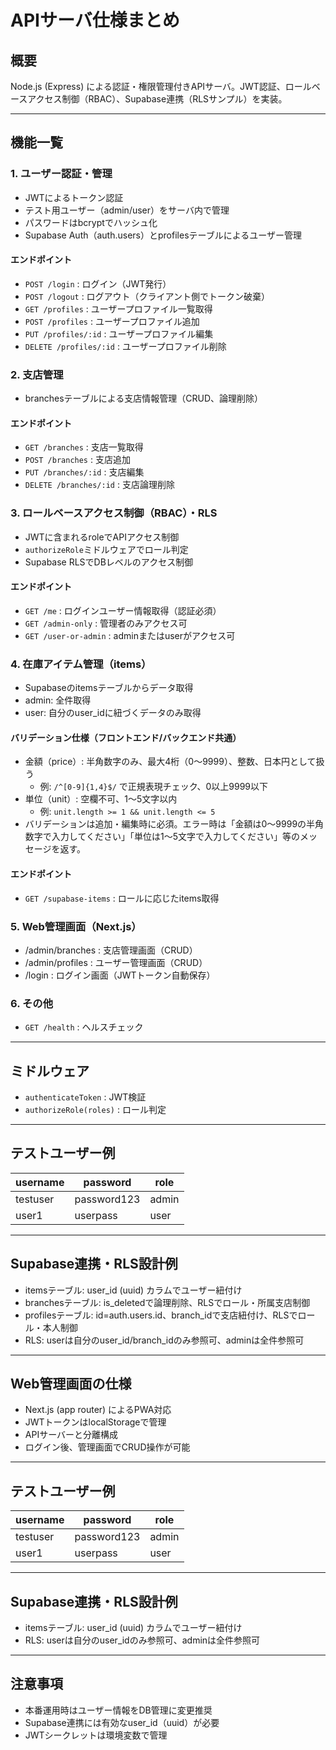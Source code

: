 # APIサーバ仕様まとめ

## 概要
Node.js (Express) による認証・権限管理付きAPIサーバ。JWT認証、ロールベースアクセス制御（RBAC）、Supabase連携（RLSサンプル）を実装。

---


## 機能一覧

### 1. ユーザー認証・管理
- JWTによるトークン認証
- テスト用ユーザー（admin/user）をサーバ内で管理
- パスワードはbcryptでハッシュ化
- Supabase Auth（auth.users）とprofilesテーブルによるユーザー管理

#### エンドポイント
- `POST /login` : ログイン（JWT発行）
- `POST /logout` : ログアウト（クライアント側でトークン破棄）
- `GET /profiles` : ユーザープロファイル一覧取得
- `POST /profiles` : ユーザープロファイル追加
- `PUT /profiles/:id` : ユーザープロファイル編集
- `DELETE /profiles/:id` : ユーザープロファイル削除

### 2. 支店管理
- branchesテーブルによる支店情報管理（CRUD、論理削除）

#### エンドポイント
- `GET /branches` : 支店一覧取得
- `POST /branches` : 支店追加
- `PUT /branches/:id` : 支店編集
- `DELETE /branches/:id` : 支店論理削除

### 3. ロールベースアクセス制御（RBAC）・RLS
- JWTに含まれるroleでAPIアクセス制御
- `authorizeRole`ミドルウェアでロール判定
- Supabase RLSでDBレベルのアクセス制御

#### エンドポイント
- `GET /me` : ログインユーザー情報取得（認証必須）
- `GET /admin-only` : 管理者のみアクセス可
- `GET /user-or-admin` : adminまたはuserがアクセス可

### 4. 在庫アイテム管理（items）

- Supabaseのitemsテーブルからデータ取得
- admin: 全件取得
- user: 自分のuser_idに紐づくデータのみ取得

#### バリデーション仕様（フロントエンド/バックエンド共通）
- 金額（price）: 半角数字のみ、最大4桁（0〜9999）、整数、日本円として扱う
	- 例: `/^[0-9]{1,4}$/` で正規表現チェック、0以上9999以下
- 単位（unit）: 空欄不可、1〜5文字以内
	- 例: `unit.length >= 1 && unit.length <= 5`
- バリデーションは追加・編集時に必須。エラー時は「金額は0〜9999の半角数字で入力してください」「単位は1〜5文字で入力してください」等のメッセージを返す。

#### エンドポイント
- `GET /supabase-items` : ロールに応じたitems取得

### 5. Web管理画面（Next.js）
- /admin/branches : 支店管理画面（CRUD）
- /admin/profiles : ユーザー管理画面（CRUD）
- /login : ログイン画面（JWTトークン自動保存）

### 6. その他
- `GET /health` : ヘルスチェック


---


## ミドルウェア
- `authenticateToken` : JWT検証
- `authorizeRole(roles)` : ロール判定

---

## テストユーザー例
| username  | password     | role  |
|-----------|-------------|-------|
| testuser  | password123 | admin |
| user1     | userpass    | user  |

---

## Supabase連携・RLS設計例
- itemsテーブル: user_id (uuid) カラムでユーザー紐付け
- branchesテーブル: is_deletedで論理削除、RLSでロール・所属支店制御
- profilesテーブル: id=auth.users.id、branch_idで支店紐付け、RLSでロール・本人制御
- RLS: userは自分のuser_id/branch_idのみ参照可、adminは全件参照可

---

## Web管理画面の仕様
- Next.js (app router) によるPWA対応
- JWTトークンはlocalStorageで管理
- APIサーバーと分離構成
- ログイン後、管理画面でCRUD操作が可能

---

## テストユーザー例
| username  | password     | role  |
|-----------|-------------|-------|
| testuser  | password123 | admin |
| user1     | userpass    | user  |

---

## Supabase連携・RLS設計例
- itemsテーブル: user_id (uuid) カラムでユーザー紐付け
- RLS: userは自分のuser_idのみ参照可、adminは全件参照可

---

## 注意事項
- 本番運用時はユーザー情報をDB管理に変更推奨
- Supabase連携には有効なuser_id（uuid）が必要
- JWTシークレットは環境変数で管理
